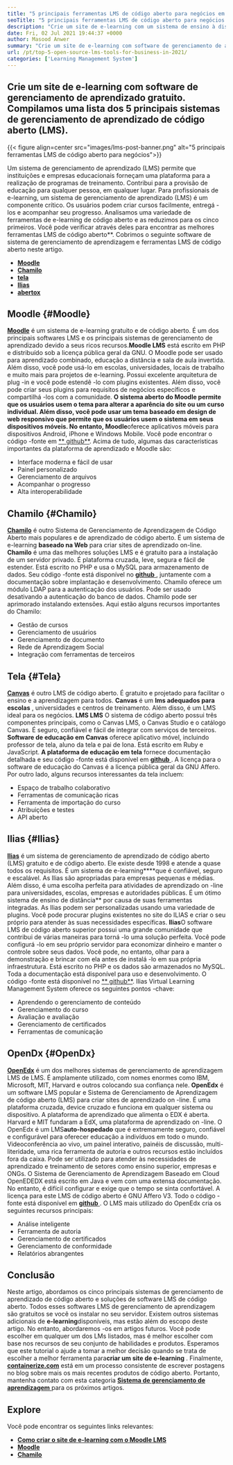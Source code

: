```yaml
---
title: "5 principais ferramentas LMS de código aberto para negócios em 2021" 
seoTitle: "5 principais ferramentas LMS de código aberto para negócios em 2021" 
description: "Crie um site de e-learning com um sistema de ensino à distância gratuito e de código aberto. Confira a lista e escolha o LMS de e-learning apropriado para negócios." 
date: Fri, 02 Jul 2021 19:44:37 +0000
author: Masood Anwer
summary: "Crie um site de e-learning com software de gerenciamento de aprendizado gratuito. Compilamos uma lista dos 5 principais sistemas de gerenciamento de aprendizado de código aberto (LMS)." 
url: /pt/top-5-open-source-lms-tools-for-business-in-2021/
categories: ['Learning Management System']
---
```


## Crie um site de e-learning com software de gerenciamento de aprendizado gratuito. Compilamos uma lista dos 5 principais sistemas de gerenciamento de aprendizado de código aberto (LMS).

{{< figure align=center src="images/lms-post-banner.png" alt="5 principais ferramentas LMS de código aberto para negócios">}}

Um sistema de gerenciamento de aprendizado (LMS) permite que instituições e empresas educacionais forneçam uma plataforma para a realização de programas de treinamento. Contribui para a provisão de educação para qualquer pessoa, em qualquer lugar. Para profissionais de e-learning, um sistema de gerenciamento de aprendizado (LMS) é um componente crítico. Os usuários podem criar cursos facilmente, entregá -los e acompanhar seu progresso. Analisamos uma variedade de ferramentas de e-learning de código aberto e as reduzimos para os cinco primeiros. Você pode verificar através deles para encontrar as melhores ferramentas LMS de código aberto**.
Cobrimos o seguinte software de sistema de gerenciamento de aprendizagem e ferramentas LMS de código aberto neste artigo.
* [ **Moodle** ][1]
* [ **Chamilo** ][2]
* [ **tela** ][3]
* [ **Ilias** ][4]
* [ **abertox** ][5]

## Moodle {#Moodle}

[ **Moodle**][6] é um sistema de e-learning gratuito e de código aberto. É um dos principais softwares LMS e os principais sistemas de gerenciamento de aprendizado devido a seus ricos recursos.**Moodle LMS** está escrito em PHP e distribuído sob a licença pública geral da GNU. O Moodle pode ser usado para aprendizado combinado, educação a distância e sala de aula invertida. Além disso, você pode usá-lo em escolas, universidades, locais de trabalho e muito mais para projetos de e-learning. Possui excelente arquitetura de plug -in e você pode estendê -lo com plugins existentes. Além disso, você pode criar seus plugins para requisitos de negócios específicos e compartilhá -los com a comunidade.
**O sistema aberto do Moodle **permite que os usuários usem o tema para alterar a aparência do site ou um curso individual. Além disso, você pode usar um tema baseado em design de web responsivo que permite que os usuários usem o sistema em seus dispositivos móveis. No entanto,** Moodle**oferece aplicativos móveis para dispositivos Android, iPhone e Windows Mobile. Você pode encontrar o código -fonte em [** github**][7].
Acima de tudo, algumas das características importantes da plataforma de aprendizado e Moodle são:
  * Interface moderna e fácil de usar
  * Painel personalizado
  * Gerenciamento de arquivos
  * Acompanhar o progresso
  * Alta interoperabilidade

## Chamilo {#Chamilo}

[ **Chamilo**][8] é outro Sistema de Gerenciamento de Aprendizagem de Código Aberto mais populares e de aprendizado de código aberto. É um sistema de e-learning **baseado na Web** para criar sites de aprendizado on-line. **Chamilo** é uma das melhores soluções LMS e é gratuito para a instalação de um servidor privado. É plataforma cruzada, leve, segura e fácil de estender. Está escrito no PHP e usa o MySQL para armazenamento de dados. Seu código -fonte está disponível no [**github** ][9], juntamente com a documentação sobre implantação e desenvolvimento. Chamilo oferece um módulo LDAP para a autenticação dos usuários. Pode ser usado desativando a autenticação do banco de dados. Chamilo pode ser aprimorado instalando extensões.
Aqui estão alguns recursos importantes do Chamilo:
  * Gestão de cursos
  * Gerenciamento de usuários
  * Gerenciamento de documento
  * Rede de Aprendizagem Social
  * Integração com ferramentas de terceiros

## Tela {#Tela}

[ **Canvas**][10] é outro LMS de código aberto. É gratuito e projetado para facilitar o ensino e a aprendizagem para todos. **Canvas** é um **lms adequados para escolas** , universidades e centros de treinamento. Além disso, é um LMS ideal para os negócios. **LMS LMS** O sistema de código aberto possui três componentes principais, como o Canvas LMS, o Canvas Studio e o catálogo Canvas. É seguro, confiável e fácil de integrar com serviços de terceiros. **Software de educação em Canvas** oferece aplicativo móvel, incluindo professor de tela, aluno da tela e pai de lona. Está escrito em Ruby e JavaScript. **A plataforma de educação em tela** fornece documentação detalhada e seu código -fonte está disponível em [**github** ][11]. A licença para o software de educação do Canvas é a licença pública geral da GNU Affero.
Por outro lado, alguns recursos interessantes da tela incluem:
  * Espaço de trabalho colaborativo
  * Ferramentas de comunicação ricas
  * Ferramenta de importação do curso
  * Atribuições e testes
  * API aberto

## Ilias {#Ilias}

[ **Ilias**][12] é um sistema de gerenciamento de aprendizado de código aberto (LMS) gratuito e de código aberto. Ele existe desde 1998 e atende a quase todos os requisitos. É um sistema de e-learning****que é confiável, seguro e escalável. As Ilias são apropriadas para empresas pequenas e médias. Além disso, é uma escolha perfeita para atividades de aprendizado on -line para universidades, escolas, empresas e autoridades públicas. É um ótimo sistema de ensino de distância** por causa de suas ferramentas integradas. As Ilias podem ser personalizadas usando uma variedade de plugins. Você pode procurar plugins existentes no site do ILIAS e criar o seu próprio para atender às suas necessidades específicas.
**Ilias**O software LMS de código aberto superior possui uma grande comunidade que contribui de várias maneiras para torná -lo uma solução perfeita. Você pode configurá -lo em seu próprio servidor para economizar dinheiro e manter o controle sobre seus dados. Você pode, no entanto, olhar para a demonstração e brincar com ela antes de instalá -lo em sua própria infraestrutura. Está escrito no PHP e os dados são armazenados no MySQL. Toda a documentação está disponível para uso e desenvolvimento. O código -fonte está disponível no [** github**][13].
Ilias Virtual Learning Management System oferece os seguintes pontos -chave:
  * Aprendendo o gerenciamento de conteúdo
  * Gerenciamento do curso
  * Avaliação e avaliação
  * Gerenciamento de certificados
  * Ferramentas de comunicação

## OpenDx {#OpenDx}

[ **OpenEdx**][14] é um dos melhores sistemas de gerenciamento de aprendizagem LMS de LMS. É amplamente utilizado, com nomes enormes como IBM, Microsoft, MIT, Harvard e outros colocando sua confiança nele. **OpenEdx** é um software LMS popular e Sistema de Gerenciamento de Aprendizagem de código aberto (LMS) para criar sites de aprendizado on -line. É uma plataforma cruzada, device cruzado e funciona em qualquer sistema ou dispositivo. A plataforma de aprendizado que alimenta o EDX é aberta. Harvard e MIT fundaram a EdX, uma plataforma de aprendizado on -line. O OpenEdx é um LMS**auto-hospedado** que é extremamente seguro, confiável e configurável para oferecer educação a indivíduos em todo o mundo.
Videoconferência ao vivo, um painel interativo, painéis de discussão, multi-literidade, uma rica ferramenta de autoria e outros recursos estão incluídos fora da caixa. Pode ser utilizado para atender às necessidades de aprendizado e treinamento de setores como ensino superior, empresas e ONGs. O Sistema de Gerenciamento de Aprendizagem Baseado em Cloud OpenEDEDX está escrito em Java e vem com uma extensa documentação. No entanto, é difícil configurar e exige que o tempo se sinta confortável. A licença para este LMS de código aberto é GNU Affero V3. Todo o código -fonte está disponível em [ **github** ][15].
O LMS mais utilizado do OpenEdx cria os seguintes recursos principais:
  * Análise inteligente
  * Ferramenta de autoria
  * Gerenciamento de certificados
  * Gerenciamento de conformidade
  * Relatórios abrangentes

## Conclusão
Neste artigo, abordamos os cinco principais sistemas de gerenciamento de aprendizado de código aberto e soluções de software LMS de código aberto. Todos esses softwares LMS de gerenciamento de aprendizagem são gratuitos se você os instalar no seu servidor. Existem outros sistemas adicionais de **e-learning**disponíveis, mas estão além do escopo deste artigo. No entanto, abordaremos -os em artigos futuros. Você pode escolher em qualquer um dos LMs listados, mas é melhor escolher com base nos recursos de seu conjunto de habilidades e produtos. Esperamos que este tutorial o ajude a tomar a melhor decisão quando se trata de escolher a melhor ferramenta para**criar um site de e-learning** .
Finalmente, [ **containerize.com**][16] está em um processo consistente de escrever postagens no blog sobre mais os mais recentes produtos de código aberto. Portanto, mantenha contato com esta categoria [**Sistema de gerenciamento de aprendizagem** ][17] para os próximos artigos.

## Explore
Você pode encontrar os seguintes links relevantes:
* [ **Como criar o site de e-learning com o Moodle LMS** ][18]
* [ **Moodle** ][19]
* [ **Chamilo** ][20]



[1]: #Moodle
[2]: #Chamilo
[3]: #Canvas
[4]: #ILIAS
[5]: #OpenEdx
[6]: https://moodle.org/
[7]: https://github.com/moodle/moodle
[8]: https://chamilo.org/en/
[9]: https://github.com/chamilo/chamilo-lms
[10]: https://www.instructure.com/canvas
[11]: https://github.com/instructure/canvas-lms
[12]: https://www.ilias.de/en/
[13]: https://github.com/ILIAS-eLearning/ILIAS
[14]: https://open.edx.org/
[15]: https://github.com/edx/edx-platform
[16]: https://containerize.com
[17]: https://blog.containerize.com/category/learning-management-system/
[18]: https://blog.containerize.com/learning-management-system/how-to-create-e-learning-platform-with-moodle-lms/
[19]: https://products.containerize.com/lms/moodle/
[20]: https://products.containerize.com/lms/chamilo/
